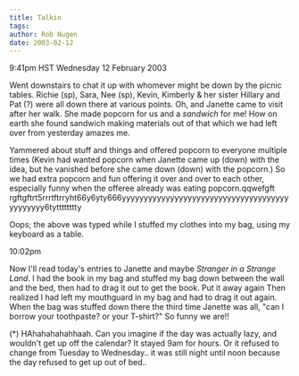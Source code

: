 ```yaml
---
title: Talkin
tags: 
author: Rob Nugen
date: 2003-02-12
---
```


<p class=date>9:41pm HST Wednesday 12 February 2003</p>

<p>Went downstairs to chat it up with whomever might be down by the
picnic tables.  Richie (sp), Sara, Nee (sp), Kevin, Kimberly & her
sister Hillary and Pat (?) were all down there at various points.  Oh,
and Janette came to visit after her walk.  She made popcorn for us and
a <em>sandwich</em> for me!  How on earth she found sandwich making
materials out of that which we had left over from yesterday amazes
me.</p>

<p>Yammered about stuff and things and offered popcorn to everyone
multiple times (Kevin had wanted popcorn when Janette came up (down)
with the idea, but he vanished before she came down (down) with the
popcorn.) So we had extra popcorn and fun offering it over and over to
each other, especially funny when the offeree already was eating
popcorn.qqwefgft
rgftgftrt5rrrtftrryht66y6yty666yyyyyyyyyyyyyyyyyyyyyyyyyyyyyyyyyyyyyyyyyyyyyy6tytttttttty</p>

<p>Oops; the above was typed while I stuffed my clothes into my bag,
using my keyboard as a table.</p>

<p class=date>10:02pm</p>

<p>Now I'll read today's entries to Janette and maybe <em>Stranger in
a Strange Land</em>.  I had the book in my bag and stuffed my bag down
between the wall and the bed, then had to drag it out to get the book.
Put it away again Then realized I had left my mouthguard in my bag and
had to drag it out again.  When the bag was stuffed down there the
third time Janette was all, "can I borrow your toothpaste?  or your
T-shirt?"  So funny we are!!</p>

<p>(*) HAhahahahahhaah.   Can you imagine if the day was actually lazy, and
wouldn't get up off the calendar?  It stayed 9am for hours.  Or it
refused to change from Tuesday to Wednesday.. it was still night until
noon because the day refused to get up out of bed..</p>
